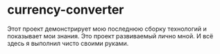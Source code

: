# currency-converter
Этот проект демонстрирует мою последнюю сборку технологий и показывает мои знания. Это проект развиваемый лично мной. И всё здесь я выполнил чисто своими руками. 
